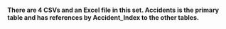 #### There are 4 CSVs and an Excel file in this set. Accidents is the primary table and has references by Accident_Index to the other tables.


